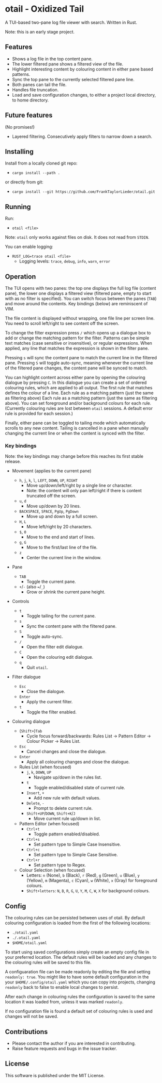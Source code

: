 # otail - Oxidized Tail

A TUI-based two-pane log file viewer with search. Written in Rust.

Note: this is an early stage project.

## Features

- Shows a log file in the top content pane.
- The lower filtered pane shows a filtered view of the file.
- Highlight interesting content by colouring content in either pane based
patterns.
- Sync the top pane to the currently selected filtered pane line.
- Both panes can tail the file.
- Handles file truncation.
- Load and save configuration changes, to either a project local directory, to
home directory.

## Future features

(No promises!)

- Layered filtering. Consecutively apply filters to narrow down a search.

## Installing

Install from a locally cloned git repo:

- `cargo install --path .`

or directly from git:

- `cargo install --git https://github.com/FrankTaylorLieder/otail.git`

## Running

Run:

- `otail <file>`

Note: `otail` only works against files on disk. It does not read from `STDIN`.

You can enable logging:

- `RUST_LOG=trace otail <file>`
  - Logging levels: `trace`, `debug`, `info`, `warn`, `error`

## Operation

The TUI opens with two panes: the top one displays the full log file (content
pane), the lower one displays a filtered view (filtered pane, empty to start
with as no filter is specified). You can switch focus between the panes
(`TAB`) and move around the contents. Key bindings (below) are reminiscent of
VIM.

The file content is displayed without wrapping, one file line per screen line.
You need to scroll left/right to see content off the screen.

To change the filter expression press `/` which opens up a dialogue box to add
or change the matching pattern for the filter. Patterns can be simple text
matches (case sensitive or insensitive), or regular expressions. When applied,
any line that matches the expression is shown in the filter pane.

Pressing `s` will sync the content pane to match the current line in the
filtered pane. Pressing `S` will toggle auto-sync, meaning whenever the current
line of the filtered pane changes, the content pane will be synced to match.

You can highlight content across either pane by opening the colouring dialogue
by pressing `C`. In this dialogue you can create a set of ordered colouring
rules, which are applied to all output. The first rule that matches defines the
colour of a line. Each rule as a matching pattern (just the same as filtering
above) Each rule as a matching pattern (just the same as filtering above). You
can set foreground and/or background colours for each rule. (Currently
colouring rules are lost between `otail` sessions. A default error rule is
provided for each session.)

Finally, either pane can be toggled to tailing mode which automatically scrolls
to any new content. Tailing is cancelled in a pane when manually changing the
current line or when the content is synced with the filter.

### Key bindings

Note: the key bindings may change before this reaches its first stable release.

- Movement (applies to the current pane)
  - `h`, `j`, `k`, `l`, `LEFT`, `DOWN`, `UP`, `RIGHT`
    - Move up/down/left/right by a single line or character.
    - Note: the content will only pan left/right if there is content truncated
    off the screen.
  - `u`, `d`
    - Move up/down by 20 lines.
  - `BACKSPACE`, `SPACE`, `PgUp`, `PgDown`
    - Move up and down by a full screen.
  - `H`, `L`
    - Move left/right by 20 characters.
  - `$`, `0`
    - Move to the end and start of lines.
  - `g`, `G`
    - Move to the first/last line of the file.
  - `z`
    - Center the current line in the window.

- Pane
  - `TAB`
    - Toggle the current pane.
  - `+`/`-` (also `=`/`_`)
    - Grow or shrink the current pane height.

- Controls
  - `t`
    - Toggle tailing for the current pane.
  - `s`
    - Sync the content pane with the filtered pane.
  - `S`
    - Toggle auto-sync.
  - `/`
    - Open the filter edit dialogue.
  - `C`
    - Open the colouring edit dialogue.
  - `q`
    - Quit `otail`.

- Filter dialogue
  - `Esc`
    - Close the dialogue.
  - `Enter`
    - Apply the current filter.
  - `t`
    - Toggle the filter enabled.

- Colouring dialogue
  - (`Shift+`)`Tab`
    - Cycle focus forward/backwards: Rules List → Pattern Editor → Colour Picker → Rules List.
  - `Esc`
    - Cancel changes and close the dialogue.
  - `Enter`
    - Apply all colouring changes and close the dialogue.
  - Rules List (when focused)
    - `j`, `k`, `DOWN`, `UP`
      - Navigate up/down in the rules list.
    - `t`
      - Toggle enabled/disabled state of current rule.
    - `Insert`, `+`
      - Add new rule with default values.
    - `Delete`, `-`
      - Prompt to delete current rule.
    - `Shift+UP`/`DOWN`, `Shift+K`/`J`
      - Move current rule up/down in list.
  - Pattern Editor (when focused)
    - `Ctrl+t`
      - Toggle pattern enabled/disabled.
    - `Ctrl+s`
      - Set pattern type to Simple Case Insensitive.
    - `Ctrl+c`
      - Set pattern type to Simple Case Sensitive.
    - `Ctrl+r`
      - Set pattern type to Regex.
  - Colour Selection (when focused)
    - Letters: `n` (None), `b` (Black), `r` (Red), `g` (Green), `u` (Blue), `y` (Yellow), `m` (Magenta), `c` (Cyan), `w` (White), `x` (Gray) for foreground colours.
    - `Shift+letters`: `N`, `B`, `R`, `G`, `U`, `Y`, `M`, `C`, `W`, `X` for background colours.

## Config

The colouring rules can be persisted between uses of otail. By default
colouring configuration is loaded from the first of the following locations:

- `./otail.yaml`
- `./.otail.yaml`
- `$HOME/otail.yaml`

To start using saved configurations simply create an empty config file in your
preferred location. The default rules will be loaded and any changes to the
colouring rules will be saved to this file.

A configuaration file can be made readonly by editing the file and setting
`readonly: true`. You might like to have some default configuration in the your
`$HOME/.config/otail.yaml` which you can copy into projects, changing
`readonly` back to false to enable local changes to persist.

After each change in colouring rules the configuration is saved to the same
location it was loaded from, unless it was marked `readonly`.

If no configuration file is found a default set of colouring rules is used and
changes will not be saved.

## Contributions

- Please contact the author if you are interested in contributing.
- Raise feature requests and bugs in the issue tracker.

## License

This software is published under the MIT License.

